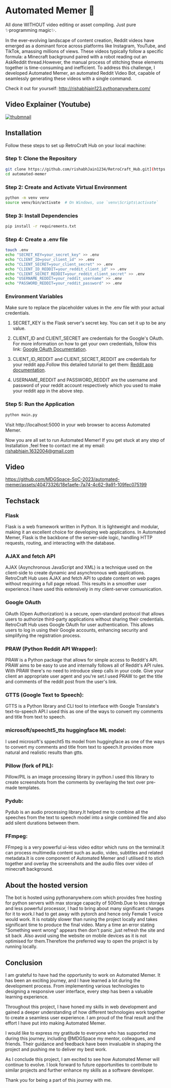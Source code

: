 # Automated Memer 🎥

All done WITHOUT video editing or asset compiling. Just pure ✨programming magic✨.

In the ever-evolving landscape of content creation, Reddit videos have emerged as a dominant force across platforms like Instagram, YouTube, and TikTok, amassing millions of views. These videos typically follow a specific formula: a Minecraft background paired with a robot reading out an AskReddit thread.However, the manual process of stitching these elements together is time-consuming and inefficient. To address this challenge, I developed Automated Memer, an automated Reddit Video Bot, capable of seamlessly generating these videos with a single command.

Check it out for yourself: http://rishabhjain123.pythonanywhere.com/


## Video Explainer (Youtube)
[![thubmnail](https://github.com/MDGSpace-SoC-2023/automated-memer/assets/40473326/4fd7e9ba-f8ec-4ad8-9c8b-5f176d300f46)
](https://www.youtube.com/watch?v=evKCuA0kOL0&t=50s&ab_channel=RishabhJain)


## Installation

Follow these steps to set up RetroCraft Hub on your local machine:

### Step 1: Clone the Repository

```bash
git clone https://github.com/rishabhJain1234/RetroCraft_Hub.git](https://github.com/MDGSpace-SoC-2023/automated-memer.git
cd automated-memer
```

### Step 2: Create and Activate Virtual Environment
```bash
python -m venv venv
source venv/bin/activate  # On Windows, use `venv\Scripts\activate`
```

### Step 3: Install Dependencies
```bash
pip install -r requirements.txt
```

### Step 4: Create a .env file
```bash
touch .env
echo "SECRET_KEY=your_secret_key" >> .env
echo "CLIENT_ID=your_client_id" >> .env
echo "CLIENT_SECRET=your_client_secret" >> .env
echo "CLIENT_ID_REDDIT=your_reddit_client_id" >> .env
echo "CLIENT_SECRET_REDDIT=your_reddit_client_secret" >> .env
echo "USERNAME_REDDIT=your_reddit_username" >> .env
echo "PASSWORD_REDDIT=your_reddit_password" >> .env


```

### Environment Variables
Make sure to replace the placeholder values in the .env file with your actual credentials.

1. SECRET_KEY is the Flask server's secret key. You can set it up to be any value.

2. CLIENT_ID and CLIENT_SECRET are credentials for the Google's OAuth. For more information on how to get your own credentials, follow this link: [Google OAuth Documentation](https://developers.google.com/identity/protocols/oauth2).

3. CLIENT_ID_REDDIT and CLIENT_SECRET_REDDIT are credentials for your reddit app.Follow this detailed tutorial to get them: [Reddit app documentation](https://docs.google.com/document/d/1wHvqQwCYdJrQg4BKlGIVDLksPN0KpOnJWniT6PbZSrI/edit).

4. USERNAME_REDDIT and PASSWORD_REDDIT are the username and password of your reddit account respectively which you used to make your reddit app in the above step.

### Step 5: Run the Application
```bash
python main.py
```

Visit http://localhost:5000 in your web browser to access Automated Memer.

Now you are all set to run Automated Memer!
If you get stuck at any step of Installation ,feel free to contact me at my email: rishabhjain.1632004@gmail.com

## Video

https://github.com/MDGSpace-SoC-2023/automated-memer/assets/40473326/18e1aefe-7a74-4c62-9a91-109fec075199


## Techstack 

### Flask
Flask is a web framework written in Python. It is lightweight and modular, making it an excellent choice for developing web applications. In Automated Memer, Flask is the backbone of the server-side logic, handling HTTP requests, routing, and interacting with the database.

### AJAX and fetch API
AJAX (Asynchronous JavaScript and XML) is a technique used on the client-side to create dynamic and asynchronous web applications. RetroCraft Hub uses AJAX and fetch API to update content on web pages without requiring a full page reload. This results in a smoother user experience.I have used this extensively in my client-server comuunication.

### Google OAuth
OAuth (Open Authorization) is a secure, open-standard protocol that allows users to authorize third-party applications without sharing their credentials. RetroCraft Hub uses Google OAuth for user authentication. This allows users to log in using their Google accounts, enhancing security and simplifying the registration process.

### PRAW (Python Reddit API Wrapper):
PRAW is a Python package that allows for simple access to Reddit's API. PRAW aims to be easy to use and internally follows all of Reddit's API rules. With PRAW there's no need to introduce sleep calls in your code. Give your client an appropriate user agent and you're set.I used PRAW to get the title and comments of the reddit post from the user's link.

### GTTS (Google Text to Speech):
GTTS is a Python library and CLI tool to interface with Google Translate's text-to-speech API.I used this as one of the ways to convert my comments and title from text to speech.

### microsoft/speecht5_tts huggingface ML model:
I used microsoft's sppecht5 tts model from huggingface as one of the ways to convert my comments and title from text to speech.It provides more natural and realistic results than gtts.

### Pillow (fork of PIL):
Pillow/PIL is an image processing library in python.I used this library to create screenshots from the comments by overlaying the text over pre-made templates.

### Pydub:
Pydub is an audio processing library.It helped me to combine all the speeches from the text to speech model into a single combined file and also add silent durations between them.

### FFmpeg:
FFmpeg is a very powerful ui-less video editor which runs on the terminal.It can process multimedia content such as audio, video, subtitles and related metadata.It is core component of Automated Memer and I utilised it to stich together and overlay the screenshots and the audio files over video of minecraft background.

## About the hosted version

The bot is hosted using pythonanywhere.com which provides free hosting for python servers with max storage capacity of 500mb.Due to less storage and less powerful processor, I had to bring about many significant changes for it to work.I had to get away with pytorch and hence only Female 1 voice would work. It is notably slower than runing the project locally and takes significant time to produce the final video. Many a time an error stating "Something went wrong" appears then don't panic ,just refresh the site and sit back .Also avoid using the website on mobile devices as it is not optimised for them.Therefore the preferred way to open the project is by running locally.

## Conclusion

I am grateful to have had the opportunity to work on Automated Memer. It has been an exciting journey, and I have learned a lot during the development process. From implementing various technologies to designing a responsive user interface, every step has been a valuable learning experience.

Throughout this project, I have honed my skills in web development and gained a deeper understanding of how different technologies work together to create a seamless user experience. I am proud of the final result and the effort I have put into making Automated Memer.

I would like to express my gratitude to everyone who has supported me during this journey, including @MDGSpace my mentor, colleagues, and friends. Their guidance and feedback have been invaluable in shaping the project and pushing me to deliver my best work.

As I conclude this project, I am excited to see how Automated Memer will continue to evolve. I look forward to future opportunities to contribute to similar projects and further enhance my skills as a software developer.

Thank you for being a part of this journey with me.








